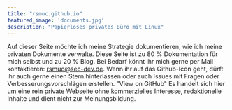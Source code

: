 ```yaml
---
title: "rsmuc.github.io"
featured_image: 'documents.jpg'
description: "Papierloses privates Büro mit Linux"
---
```


Auf dieser Seite möchte ich meine Strategie dokumentieren, wie ich meine privaten Dokumente verwalte. Diese Seite ist zu 80 % Dokumentation für mich selbst und zu 20 % Blog. Bei Bedarf könnt ihr mich gerne per Mail kontaktieren: <rsmuc@sec-dev.de>. Wenn ihr auf das Github-Icon geht, dürft ihr auch gerne einen Stern hinterlassen oder auch Issues mit Fragen oder Verbesserungsvorschlägen erstellen.
"View on GitHub"
Es handelt sich hier um eine rein private Webseite ohne kommerzielles Interesse, redaktionelle Inhalte und dient nicht zur Meinungsbildung.
